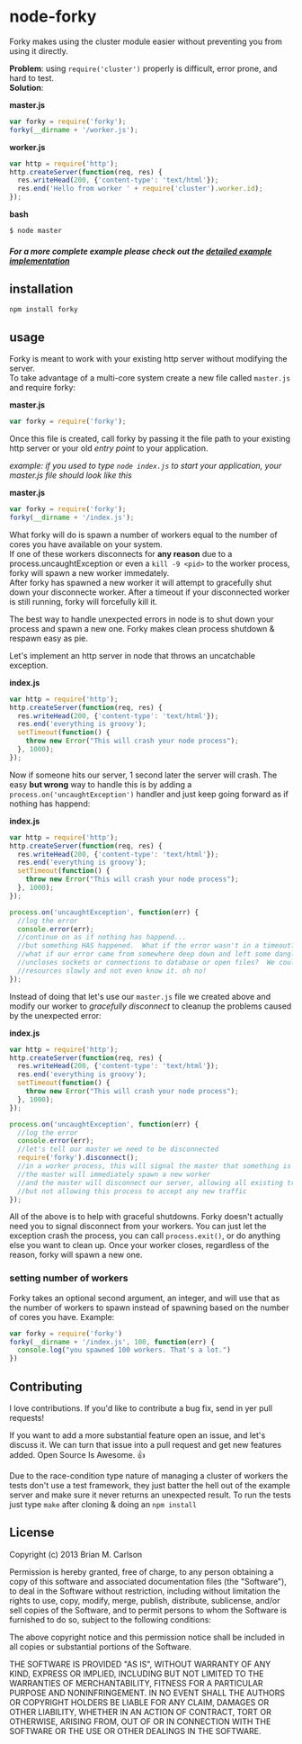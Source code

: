 node-forky
==========

Forky makes using the cluster module easier without preventing you from using it directly.

__Problem__: using `require('cluster')` properly is difficult, error prone, and hard to test.  
__Solution__: 


__master.js__
```js
var forky = require('forky');
forky(__dirname + '/worker.js');
```

__worker.js__
```js
var http = require('http');
http.createServer(function(req, res) {
  res.writeHead(200, {'content-type': 'text/html'});
  res.end('Hello from worker ' + require('cluster').worker.id);
});
```

__bash__
```bash
$ node master
```

##### For a more complete example please check out the [detailed example implementation](https://github.com/brianc/node-forky/tree/master/examples)

## installation

`npm install forky`

## usage

Forky is meant to work with your existing http server without modifying the server.  
To take advantage of a multi-core system create a new file called `master.js` and require forky:

__master.js__
```js
var forky = require('forky');
```

Once this file is created, call forky by passing it the file path to your existing http server or your old _entry point_ to your application.

_example: if you used to type `node index.js` to start your application, your master.js file should look like this_

__master.js__
```js
var forky = require('forky');
forky(__dirname + '/index.js');
```

What forky will do is spawn a number of workers equal to the number of cores you have available on your system.  
If one of these workers disconnects for __any reason__ due to a process.uncaughtException or even a `kill -9 <pid>` to the worker process, forky will spawn a new worker immedately.  
After forky has spawned a new worker it will attempt to gracefully shut down your disconnecte worker.  After a timeout if your disconnected worker is still running, forky will forcefully kill it.


The best way to handle unexpected errors in node is to shut down your process and spawn a new one. Forky makes clean process shutdown & respawn easy as pie.

Let's implement an http server in node that throws an uncatchable exception.

__index.js__
```js
var http = require('http');
http.createServer(function(req, res) {
  res.writeHead(200, {'content-type': 'text/html'});
  res.end('everything is groovy');
  setTimeout(function() {
    throw new Error("This will crash your node process");
  }, 1000);
});
```

Now if someone hits our server, 1 second later the server will crash. The easy __but wrong__ way to handle this is by adding a `process.on('uncaughtException')` handler and just keep going forward as if nothing has happend:

__index.js__
```js
var http = require('http');
http.createServer(function(req, res) {
  res.writeHead(200, {'content-type': 'text/html'});
  res.end('everything is groovy');
  setTimeout(function() {
    throw new Error("This will crash your node process");
  }, 1000);
});

process.on('uncaughtException', function(err) {
  //log the error
  console.error(err);
  //continue on as if nothing has happend...
  //but something HAS happened.  What if the error wasn't in a timeout?
  //what if our error came from somewhere deep down and left some dangling
  //uncloses sockets or connections to database or open files?  We could be leaking
  //resources slowly and not even know it. oh no!
});
```

Instead of doing that let's use our `master.js` file we created above and modify our worker to _gracefully disconnect_ to cleanup the problems caused by the unexpected error:


__index.js__
```js
var http = require('http');
http.createServer(function(req, res) {
  res.writeHead(200, {'content-type': 'text/html'});
  res.end('everything is groovy');
  setTimeout(function() {
    throw new Error("This will crash your node process");
  }, 1000);
});

process.on('uncaughtException', function(err) {
  //log the error
  console.error(err);
  //let's tell our master we need to be disconnected
  require('forky').disconnect();
  //in a worker process, this will signal the master that something is wrong
  //the master will immediately spawn a new worker
  //and the master will disconnect our server, allowing all existing traffic to end naturally
  //but not allowing this process to accept any new traffic
});
```

All of the above is to help with graceful shutdowns.  Forky doesn't actually need you to signal disconnect from your workers. You can just let the exception crash the process, you can call `process.exit()`, or do anything else you want to clean up. Once your worker closes, regardless of the reason, forky will spawn a new one.

### setting number of workers

Forky takes an optional second argument, an integer, and will use that as the number of workers to spawn instead of spawning based on the number of cores you have.  Example:

```js
var forky = require('forky')
forky(__dirname + '/index.js', 100, function(err) {
  console.log("you spawned 100 workers. That's a lot.")
})
```

## Contributing

I love contributions.  If you'd like to contribute a bug fix, send in yer pull requests!  

If you want to add a more substantial feature open an issue, and let's discuss it. We can turn that issue into a pull request and get new features added. Open Source Is Awesome. :+1:

Due to the race-condition type nature of managing a cluster of workers the tests don't use a test framework, they just batter the hell out of the example server and make sure it never returns an unexpected result.  To run the tests just type `make` after cloning & doing an `npm install`
## License

Copyright (c) 2013 Brian M. Carlson

Permission is hereby granted, free of charge, to any person obtaining a copy
of this software and associated documentation files (the "Software"), to deal
in the Software without restriction, including without limitation the rights
to use, copy, modify, merge, publish, distribute, sublicense, and/or sell
copies of the Software, and to permit persons to whom the Software is
furnished to do so, subject to the following conditions:

The above copyright notice and this permission notice shall be included in
all copies or substantial portions of the Software.

THE SOFTWARE IS PROVIDED "AS IS", WITHOUT WARRANTY OF ANY KIND, EXPRESS OR
IMPLIED, INCLUDING BUT NOT LIMITED TO THE WARRANTIES OF MERCHANTABILITY,
FITNESS FOR A PARTICULAR PURPOSE AND NONINFRINGEMENT. IN NO EVENT SHALL THE
AUTHORS OR COPYRIGHT HOLDERS BE LIABLE FOR ANY CLAIM, DAMAGES OR OTHER
LIABILITY, WHETHER IN AN ACTION OF CONTRACT, TORT OR OTHERWISE, ARISING FROM,
OUT OF OR IN CONNECTION WITH THE SOFTWARE OR THE USE OR OTHER DEALINGS IN
THE SOFTWARE.
